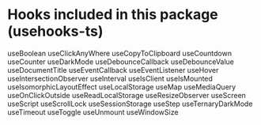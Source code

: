 # Hooks included in this package (usehooks-ts)

useBoolean
useClickAnyWhere
useCopyToClipboard
useCountdown
useCounter
useDarkMode
useDebounceCallback
useDebounceValue
useDocumentTitle
useEventCallback
useEventListener
useHover
useIntersectionObserver
useInterval
useIsClient
useIsMounted
useIsomorphicLayoutEffect
useLocalStorage
useMap
useMediaQuery
useOnClickOutside
useReadLocalStorage
useResizeObserver
useScreen
useScript
useScrollLock
useSessionStorage
useStep
useTernaryDarkMode
useTimeout
useToggle
useUnmount
useWindowSize

